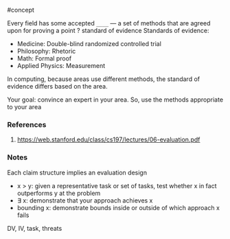 #concept

Every field has some accepted `____` — a set of methods that are agreed upon for proving a point
?
standard of evidence
Standards of evidence:
- Medicine: Double-blind randomized controlled trial
- Philosophy: Rhetoric
- Math: Formal proof
- Applied Physics: Measurement
<!--SR:!2024-09-29,3,250-->


In computing, because areas use different methods, the standard of evidence differs based on the area. 

Your goal: convince an expert in your area. So, use the methods appropriate to your area


### References
1. https://web.stanford.edu/class/cs197/lectures/06-evaluation.pdf

### Notes

Each claim structure implies an evaluation design 
- x > y: given a representative task or set of tasks, test whether x in fact outperforms y at the problem
- ∃ x: demonstrate that your approach achieves x 
- bounding x: demonstrate bounds inside or outside of which approach x fails

DV, IV, task, threats